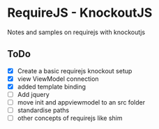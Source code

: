 # RequireJS - KnockoutJS

Notes and samples on requirejs with knockoutjs

## ToDo

- [x] Create a basic requirejs knockout setup
- [x] view ViewModel connection
- [x] added template binding
- [ ] Add jquery
- [ ] move init and appviewmodel to an src folder
- [ ] standardise paths
- [ ] other concepts of requirejs like shim
